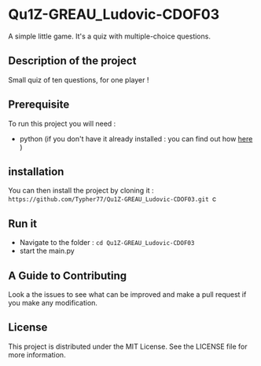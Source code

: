 # Qu1Z-GREAU_Ludovic-CDOF03
A simple little game. It's a quiz with multiple-choice questions.

## Description of the project
Small quiz of ten questions, for one player !

## Prerequisite
To run this project you will need : 
- python (if you don't have it already installed : you can find out how [here](https://realpython.com/installing-python/) )

## installation
You can then install the project by cloning it :
`https://github.com/Typher77/Qu1Z-GREAU_Ludovic-CDOF03.git `c

## Run it
- Navigate to the folder : `cd Qu1Z-GREAU_Ludovic-CDOF03 `
- start the main.py 

## A Guide to Contributing
Look a the issues to see what can be improved and make a pull request if you make any modification.

 ## License
This project is distributed under the MIT License. See the LICENSE file for more information.
